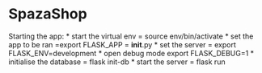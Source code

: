 # SpazaShop

Starting the app:
    * start the virtual env = source env/bin/activate
    * set the app to be ran =export FLASK_APP = __init__.py
    * set the server = export FLASK_ENV=development
    * open debug  mode export FLASK_DEBUG=1
    * initialise the database = flask init-db
    * start the server = flask run
